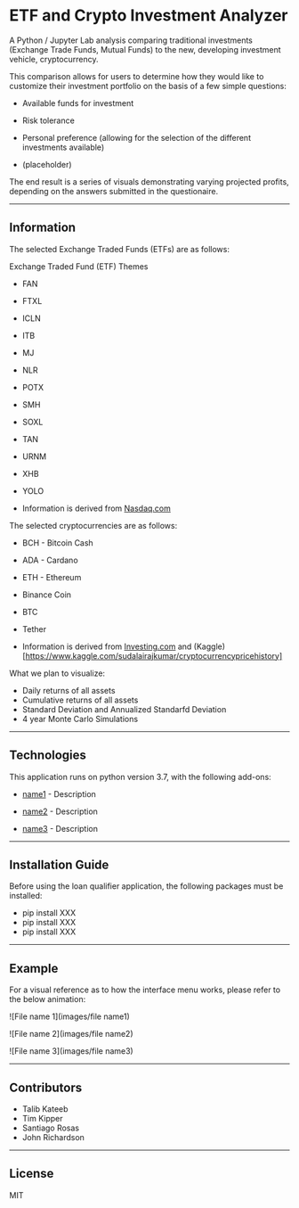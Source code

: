 # ETF and Crypto Investment Analyzer

A Python / Jupyter Lab analysis comparing traditional investments (Exchange Trade Funds, Mutual Funds) to the new, developing investment vehicle, cryptocurrency.

This comparison allows for users to determine how they would like to customize their investment portfolio on the basis of a few simple questions:

* Available funds for investment

* Risk tolerance

* Personal preference (allowing for the selection of the different investments available)

* (placeholder)

The end result is a series of visuals demonstrating varying projected profits, depending on the answers submitted in the questionaire.

---

## Information

The selected Exchange Traded Funds (ETFs) are as follows:

Exchange Traded Fund (ETF) Themes

*    FAN

*    FTXL

*    ICLN

*    ITB

*    MJ

*    NLR

*    POTX

*    SMH

*    SOXL

*    TAN

*    URNM

*    XHB

*    YOLO

*    Information is derived from [Nasdaq.com](https://www.nasdaq.com/)


The selected cryptocurrencies are as follows: 


*    BCH - Bitcoin Cash
*    ADA - Cardano
*    ETH - Ethereum 
*    Binance Coin
*    BTC
*    Tether
     
*    Information is derived from [Investing.com](investing.com) and (Kaggle)[https://www.kaggle.com/sudalairajkumar/cryptocurrencypricehistory]

What we plan to visualize:

*   Daily returns of all assets
*   Cumulative returns of all assets
*   Standard Deviation and Annualized Standarfd Deviation
*   4 year Monte Carlo Simulations

---
## Technologies

This application runs on python version 3.7, with the following add-ons:

* [name1](URL) - Description

* [name2](URL) - Description

* [name3](URL) - Description

---

## Installation Guide

Before using the loan qualifier application, the following packages must be installed:

*    pip install XXX
*    pip install XXX
*    pip install XXX

---

## Example

For a visual reference as to how the interface menu works, please refer to the below animation:

![File name 1](images/file name1)

![File name 2](images/file name2)

![File name 3](images/file name3)

---

## Contributors

*  Talib Kateeb
*  Tim Kipper
*  Santiago Rosas
*  John Richardson

---

## License

MIT
